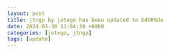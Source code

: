 ```yaml
---
layout: post
title: jtngp by jotego has been updated to bd086da
date: 2024-03-30 11:04:39 +0000
categories: [jotego, jtngp]
tags: [update]
---
```


